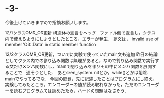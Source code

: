# -3-
今後上げていきますので指摘お願いします。

12/1クラスOMR_OR更新 構造体の宣言をヘッダーファイル側で宣言し，クラス内で使えるようにしようとしたところ，エラーが発生．
誤文は，
invalid use of member 'O3::Data' in static member function

12/2クラスOMR_OR更新，ついでに実験で使っていたmain文も追加
昨日の結論としてクラス内での割り込み関数は無理があると，なので割り込み関数で実行する文だけメンバ関数にし，mainで割り込みを作りその中にメンバ関数を展開することで，通そうとした．
あとsken_system.initとか，while()とかは削除．mainでやってるでな．
今回の問題，先に記述したことはプログラムにし終え，実験してみたところ，エンコーダーの値が読み取れなかった，ただのエンコーダーを読むプログラムでは読めたため，ハードの問題はなさそう．
